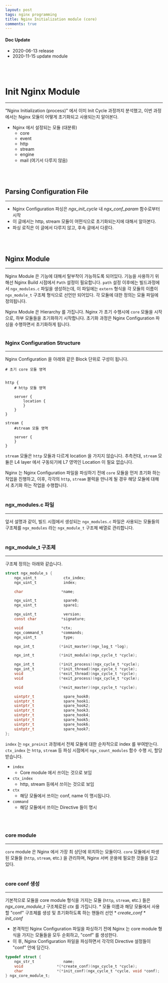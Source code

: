 ```yaml
---
layout: post
tags: nginx programming
title: Nginx Initialization module (core)
comments: true
---
```


#### Doc Update

* 2020-06-13 release
* 2020-11-15 update module
<br/>
<br/>

# Init Nginx Module

---

"Nginx Initialization (process)" 에서 이미 Init Cycle 과정까지 분석했고,
이번 과정에서는 Nginx 모듈이 어떻게 초기화되고 사용되는지 알아본다.

* Nginx 에서 설정되는 모듈 (대분류)
    * core
    * event
    * http
    * stream
    * engine
    * mail (여기서 다루지 않음)
<br/>
<br/>


## Parsing Configuration File

---

* Nginx Configuration 파싱은 *ngx_init_cycle* 내 *ngx_conf_param* 함수로부터 시작
* 이 글에서는 http, stream 모듈이 어떤식으로 초기화되는지에 대해서 알아본다.
* 파싱 로직은 이 글에서 다루지 않고, 후속 글에서 다룬다.
<br/>
<br/>


## Nginx Module

---

Nginx Module 은 기능에 대해서 탈부착이 가능하도록 되어있다. 기능을 사용하기 위해선
Nginx Build 시점에서 `Path` 설정이 필요합니다. `path` 설정 이후에는 빌드과정에서
`ngx_modules.c` 파일을 생성하는데, 이 파일에는 `extern` 형식을 각 모듈의 이름이
`ngx_module_t` 구조체 형식으로 선언만 되어있다. 각 모듈에 대한 정의는 모듈 파일에
정의됩니다.


Nginx Module 은 Hierarchy 를 가집니다. Nginx 가 초기 수행시에 `core` 모듈을
시작으로, 하부 모듈들을 초기화하기 시작합니다. 초기화 과정은 Nginx Configuration
파싱을 수행하면서 초기화하게 됩니다.
<br/>
<br/>

### Nginx Configuration Structure

---

Nginx Configuration 을 아래와 같은 Block 단위로 구성이 됩니다.

```
# 초기 core 모듈 영역


http {
    # http 모듈 영역

    server {
        location {
        }
    }
}

stream {
    #stream 모듈 영역

    server {
    }
}
```


`stream` 모듈은 `http` 모듈과 다르게 location 을 가지지 않습니다. 추측컨대,
`stream` 모듈은 L4 layer 에서 구동되기에 L7 영역인 Location 이 필요 없습니다.


Nginx 는 Nginx Configuration 파일을 파싱하기 전에 `core` 모듈을 먼저 초기화
하는 작업을 진행하고, 이후, 각각의 `http`, `stream` 블럭을 만나게 될 경우
해당 모듈에 대해서 초기화 하는 작업을 수행합니다.
<br/>
<br/>

### ngx_modules.c 파일

---

앞서 설명과 같이, 빌드 시점에서 생성되는 `ngx_modules.c` 파일은 사용되는
모듈들의 구조체를 `ngx_modules` 라는 `ngx_module_t` 구조체 배열로 관리합니다.
<br/>
<br/>

### ngx_module_t 구조체

---

구조체 정의는 아래와 같습니다.

```c
struct ngx_module_s {
    ngx_uint_t            ctx_index;
    ngx_uint_t            index;

    char                 *name;

    ngx_uint_t            spare0;
    ngx_uint_t            spare1;

    ngx_uint_t            version;
    const char           *signature;

    void                 *ctx;
    ngx_command_t        *commands;
    ngx_uint_t            type;

    ngx_int_t           (*init_master)(ngx_log_t *log);

    ngx_int_t           (*init_module)(ngx_cycle_t *cycle);

    ngx_int_t           (*init_process)(ngx_cycle_t *cycle);
    ngx_int_t           (*init_thread)(ngx_cycle_t *cycle);
    void                (*exit_thread)(ngx_cycle_t *cycle);
    void                (*exit_process)(ngx_cycle_t *cycle);

    void                (*exit_master)(ngx_cycle_t *cycle);

    uintptr_t             spare_hook0;
    uintptr_t             spare_hook1;
    uintptr_t             spare_hook2;
    uintptr_t             spare_hook3;
    uintptr_t             spare_hook4;
    uintptr_t             spare_hook5;
    uintptr_t             spare_hook6;
    uintptr_t             spare_hook7;
};
```

`index` 는 `ngx_preinit` 과정에서 전체 모듈에 대한 순차적으로 index 를 부여받는다.  
`ctx_index` 는 `http`, `stream` 등 파싱 시점에서 `ngx_count_modules` 함수 수행 시,
할당 받습니다.

* `index`
    * Core module 에서 쓰이는 것으로 보임
* `ctx_index`
    * http, stream 등에서 쓰이는 것으로 보임
* `ctx`
    * 해당 모듈에서 쓰이는 conf, name 이 명시됩니다.
* `command`
    * 해당 모듈에서 쓰이는 Directive 들이 명시
<br/>
<br/>

### core module

---

`core` module 은 Nginx 에서 가장 최 상단에 위치하는 모듈이다. `core` 모듈에서
파생된 모듈들 (`http`, `stream`, etc.) 을 관리하며, Nginx 서버 운용에 필요한
것들을 담고 있다.
<br/>
<br/>

### core conf 생성

---

기본적으로 모듈을 
core module 형식을 가지는 모듈 (`http`, `stream`, etc.) 들은
*ngx_core_module_t* 구조체로된 *ctx* 를 가집니다.
    * 모듈 이름과 해당 모듈에서 사용할 "conf" 구조체를 생성 및 초기화하도록 하는 핸들러 선언
    * *create_conf*
    * *init_conf*
* 본격적인 Nginx Configuration 파일을 파싱하기 전에 Nginx 는 core module 형식을 가지는
  모듈들을 모두 순회하고, "conf" 를 생성한다.
* 이 후, Nginx Configuration 파일을 파싱하면서 각각의 Directive 설정들이 "conf" 안에 담긴다.

```c
typedef struct {
    ngx_str_t             name;
    void               *(*create_conf)(ngx_cycle_t *cycle);
    char               *(*init_conf)(ngx_cycle_t *cycle, void *conf);
} ngx_core_module_t;
```
